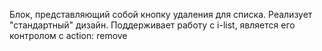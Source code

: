 Блок, представляющий собой кнопку удаления для списка.
Реализует "стандартный" дизайн.
Поддерживает работу с i-list, является его контролом с action: remove
